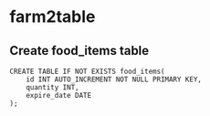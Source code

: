# farm2table

## Create food_items table

```
CREATE TABLE IF NOT EXISTS food_items(
	id INT AUTO_INCREMENT NOT NULL PRIMARY KEY,
    quantity INT,
    expire_date DATE
);
```
